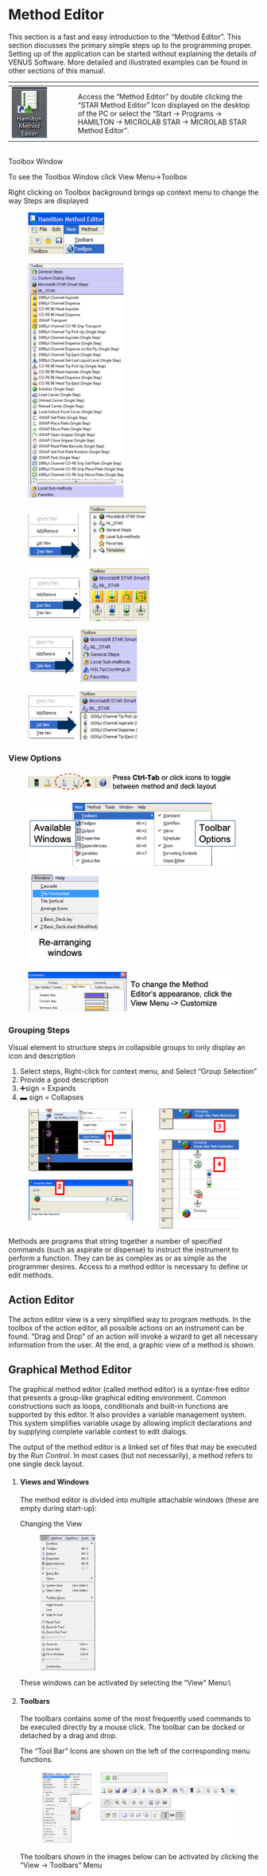 # Method Editor

This section is a fast and easy introduction to the “Method Editor”. This section discusses the primary simple steps up to the programming proper. Setting up of the application can be started without explaining the details of VENUS Software. More detailed and illustrated examples can be found in other sections of this manual.

<table data-header-hidden><thead><tr><th width="119"></th><th></th></tr></thead><tbody><tr><td><img src="../../../.gitbook/assets/image (2) (1) (1) (1).png" alt="" data-size="original"></td><td>Access the “Method Editor” by double clicking the “STAR Method Editor” Icon displayed on the desktop of the PC or select the “Start -> Programs -> HAMILTON -> MICROLAB STAR -> MICROLAB STAR Method Editor”.</td></tr></tbody></table>

\
Toolbox Window

To see the Toolbox Window click View Menu->Toolbox

Right clicking on Toolbox background brings up context menu to change the way Steps are displayed

<div>

<figure><img src="../../../.gitbook/assets/image (151) (1).png" alt=""><figcaption></figcaption></figure>

 

<figure><img src="../../../.gitbook/assets/image (152) (1).png" alt=""><figcaption></figcaption></figure>

</div>

<div>

<figure><img src="../../../.gitbook/assets/image (154) (1).png" alt=""><figcaption></figcaption></figure>

 

<figure><img src="../../../.gitbook/assets/image (153) (1).png" alt=""><figcaption></figcaption></figure>

</div>





<div>

<figure><img src="../../../.gitbook/assets/image (155).png" alt=""><figcaption></figcaption></figure>

 

<figure><img src="../../../.gitbook/assets/image (156).png" alt=""><figcaption></figcaption></figure>

</div>

### View Options

<figure><img src="../../../.gitbook/assets/image (157).png" alt=""><figcaption></figcaption></figure>

<div>

<figure><img src="../../../.gitbook/assets/image (159).png" alt=""><figcaption></figcaption></figure>

 

<figure><img src="../../../.gitbook/assets/image (160).png" alt=""><figcaption></figcaption></figure>

</div>

<figure><img src="../../../.gitbook/assets/image (161).png" alt=""><figcaption></figcaption></figure>

### Grouping Steps

Visual element to structure steps in collapsible groups to only display an icon and description

1. Select steps, Right-click for context menu, and Select “Group Selection”
2. Provide a good description
3. ➕sign = Expands
4. &#x20;▬  sign = Collapses

<figure><img src="../../../.gitbook/assets/image (163).png" alt=""><figcaption></figcaption></figure>



Methods are programs that string together a number of specified commands (such as aspirate or dispense) to instruct the instrument to perform a function. They can be as complex as or as simple as the programmer desires. Access to a method editor is necessary to define or edit methods.

## Action Editor

The action editor view is a very simplified way to program methods. In the toolbox of the action editor, all possible actions on an instrument can be found. “Drag and Drop” of an action will invoke a wizard to get all necessary information from the user. At the end, a graphic view of a method is shown.

## Graphical Method Editor

The graphical method editor (called method editor) is a syntax-free editor that presents a group-like graphical editing environment. Common constructions such as loops, conditionals and built-in functions are supported by this editor. It also provides a variable management system. This system simplifies variable usage by allowing implicit declarations and by supplying complete variable context to edit dialogs.

The output of the method editor is a linked set of files that may be executed by the _Run Control_. In most cases (but not necessarily), a method refers to one single deck layout.

1.  #### ‌Views and Windows‌

    The method editor is divided into multiple attachable windows (these are empty during start-up):

    Changing the View

    <figure><img src="../../../.gitbook/assets/image (17) (1).png" alt="" width="111"><figcaption></figcaption></figure>

    These windows can be activated by selecting the “View” Menu:\

2.  #### ‌Toolbars‌

    The toolbars contains some of the most frequently used commands to be executed directly by a mouse click. The toolbar can be docked or detached by a drag and drop.

    The “Tool Bar” Icons are shown on the left of the corresponding menu functions.

    <figure><img src="../../../.gitbook/assets/image (18) (1).png" alt=""><figcaption></figcaption></figure>

    The toolbars shown in the images below can be activated by clicking the “View -> Toolbars” Menu

